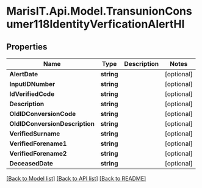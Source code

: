 
# MarisIT.Api.Model.TransunionConsumer118IdentityVerficationAlertHI

## Properties

Name | Type | Description | Notes
------------ | ------------- | ------------- | -------------
**AlertDate** | **string** |  | [optional] 
**InputIDNumber** | **string** |  | [optional] 
**IdVerifiedCode** | **string** |  | [optional] 
**Description** | **string** |  | [optional] 
**OldIDConversionCode** | **string** |  | [optional] 
**OldIDConversionDescription** | **string** |  | [optional] 
**VerifiedSurname** | **string** |  | [optional] 
**VerifiedForename1** | **string** |  | [optional] 
**VerifiedForename2** | **string** |  | [optional] 
**DeceasedDate** | **string** |  | [optional] 

[[Back to Model list]](../README.md#documentation-for-models)
[[Back to API list]](../README.md#documentation-for-api-endpoints)
[[Back to README]](../README.md)

